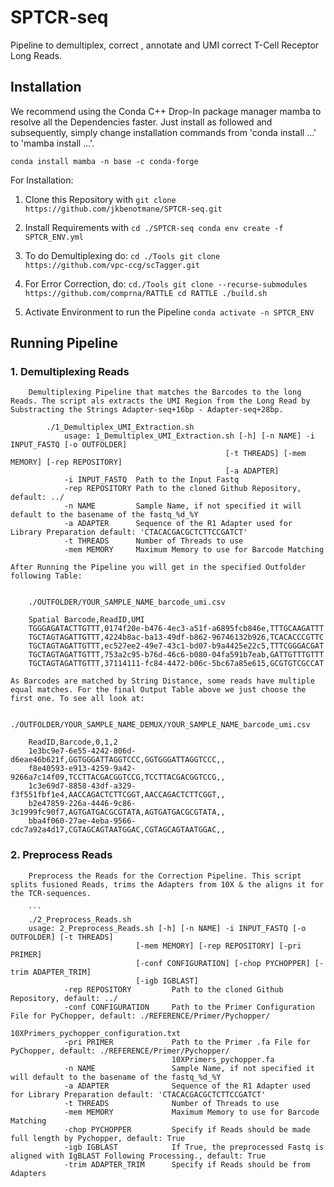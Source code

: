# SPTCR-seq
Pipeline to demultiplex, correct , annotate and UMI correct T-Cell Receptor Long Reads.


## Installation

We recommend using the Conda C++ Drop-In package manager mamba to resolve all the Dependencies faster. Just install as followed and subsequently, simply change installation commands from 'conda install ...' to 'mamba install ...'.

```
conda install mamba -n base -c conda-forge
```

For Installation:
1. Clone this Repository with
        ```
        git clone https://github.com/jkbenotmane/SPTCR-seq.git
        ```

2. Install Requirements with
        ```
        cd ./SPTCR-seq
        conda env create -f SPTCR_ENV.yml
        ```
3. To do Demultiplexing do:
        ```
        cd ./Tools
        git clone https://github.com/vpc-ccg/scTagger.git
        ```
4. For Error Correction, do:
        ```
        cd./Tools
        git clone --recurse-submodules https://github.com/comprna/RATTLE
        cd RATTLE
        ./build.sh
        ```

5. Activate Environment to run the Pipeline
        ```
        conda activate -n SPTCR_ENV
        ```

## Running Pipeline

### 1. Demultiplexing Reads

        Demultiplexing Pipeline that matches the Barcodes to the long Reads. The script als extracts the UMI Region from the Long Read by Substracting the Strings Adapter-seq+16bp - Adapter-seq+28bp.

            ./1_Demultiplex_UMI_Extraction.sh
                usage: 1_Demultiplex_UMI_Extraction.sh [-h] [-n NAME] -i INPUT_FASTQ [-o OUTFOLDER]
                                                    [-t THREADS] [-mem MEMORY] [-rep REPOSITORY]
                                                    [-a ADAPTER]
                -i INPUT_FASTQ  Path to the Input Fastq
                -rep REPOSITORY Path to the cloned Github Repository, default: ../
                -n NAME         Sample Name, if not specified it will default to the basename of the fastq_%d_%Y
                -a ADAPTER      Sequence of the R1 Adapter used for Library Preparation default: 'CTACACGACGCTCTTCCGATCT'
                -t THREADS      Number of Threads to use
                -mem MEMORY     Maximum Memory to use for Barcode Matching

    After Running the Pipeline you will get in the specified Outfolder following Table:


        ./OUTFOLDER/YOUR_SAMPLE_NAME_barcode_umi.csv

        Spatial Barcode,ReadID,UMI
        TGGGAGATACTTGTTT,0174f20e-b476-4ec3-a51f-a6895fcb846e,TTTGCAAGATTT
        TGCTAGTAGATTGTTT,4224b8ac-ba13-49df-b862-96746132b926,TCACACCCGTTC
        TGCTAGTAGATTGTTT,ec527ee2-49e7-43c1-bd07-b9a4425e22c5,TTTCGGGACGAT
        TGCTAGTAGATTGTTT,753a2c95-b76d-46c6-b080-04fa591b7eab,GATTGTTTGTTT
        TGCTAGTAGATTGTTT,37114111-fc84-4472-b06c-5bc67a85e615,GCGTGTCGCCAT

    As Barcodes are matched by String Distance, some reads have multiple equal matches. For the final Output Table above we just choose the first one. To see all look at:

        ./OUTFOLDER/YOUR_SAMPLE_NAME_DEMUX/YOUR_SAMPLE_NAME_barcode_umi.csv

        ReadID,Barcode,0,1,2
        1e3bc9e7-6e55-4242-806d-d6eae46b621f,GGTGGGATTAGGTCCC,GGTGGGATTAGGTCCC,,
        f8e40593-e913-4259-9a42-9266a7c14f09,TCCTTACGACGGTCCG,TCCTTACGACGGTCCG,,
        1c3e69d7-8858-43df-a329-f3f551fbf1e4,AACCAGACTCTTCGGT,AACCAGACTCTTCGGT,,
        b2e47859-226a-4446-9c86-3c1999fc90f7,AGTGATGACGCGTATA,AGTGATGACGCGTATA,,
        bba4f060-27ae-4eba-9566-cdc7a92a4d17,CGTAGCAGTAATGGAC,CGTAGCAGTAATGGAC,,

### 2. Preprocess Reads
        Preprocess the Reads for the Correction Pipeline. This script splits fusioned Reads, trims the Adapters from 10X & the aligns it for the TCR-sequences.

        ```
        ./2_Preprocess_Reads.sh
        usage: 2_Preprocess_Reads.sh [-h] [-n NAME] -i INPUT_FASTQ [-o OUTFOLDER] [-t THREADS]
                                [-mem MEMORY] [-rep REPOSITORY] [-pri PRIMER]
                                [-conf CONFIGURATION] [-chop PYCHOPPER] [-trim ADAPTER_TRIM]
                                [-igb IGBLAST]
                -rep REPOSITORY         Path to the cloned Github Repository, default: ../
                -conf CONFIGURATION     Path to the Primer Configuration File for PyChopper, default: ./REFERENCE/Primer/Pychopper/                     
                                        10XPrimers_pychopper_configuration.txt
                -pri PRIMER             Path to the Primer .fa File for PyChopper, default: ./REFERENCE/Primer/Pychopper/                     
                                        10XPrimers_pychopper.fa
                -n NAME                 Sample Name, if not specified it will default to the basename of the fastq_%d_%Y
                -a ADAPTER              Sequence of the R1 Adapter used for Library Preparation default: 'CTACACGACGCTCTTCCGATCT'
                -t THREADS              Number of Threads to use
                -mem MEMORY             Maximum Memory to use for Barcode Matching
                -chop PYCHOPPER         Specify if Reads should be made full length by Pychopper, default: True
                -igb IGBLAST            If True, the preprocessed Fastq is aligned with IgBLAST Following Processing., default: True
                -trim ADAPTER_TRIM      Specify if Reads should be from Adapters